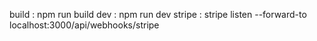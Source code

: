 build : npm run build
dev : npm run dev
stripe : stripe listen --forward-to localhost:3000/api/webhooks/stripe